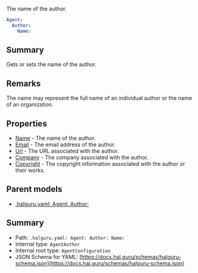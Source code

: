 <!--
title: Name
description: The name of the author.
version: DEBUG
generated: true
date: 2025-04-09
node: This file is generated by the command-line program: `halguru manual --generate-docs`
-->


The name of the author.

```yaml
Agent:
  Author:
    Name:
```

## Summary

Gets or sets the name of the author.

## Remarks

The name may represent the full name of an individual author or the name of an organization.

## Properties

* [Name]((halguru)-agent-author-name.md) - The name of the author.
* [Email]((halguru)-agent-author-email.md) - The email address of the author.
* [Url]((halguru)-agent-author-url.md) - The URL associated with the author.
* [Company]((halguru)-agent-author-company.md) - The company associated with the author.
* [Copyright]((halguru)-agent-author-copyright.md) - The copyright information associated with the author or their works.

## Parent models

* [.halguru.yaml: Agent: Author:]((halguru)-agent-author.md)
## Summary

* Path: `.halguru.yaml: Agent: Author: Name:`
* Internal type: `AgentAuthor`
* Internal root type: `AgentConfiguration`
* JSON Schema for YAML: [https://docs.hal.guru/schemas/halguru-schema.json](https://docs.hal.guru/schemas/halguru-schema.json)
